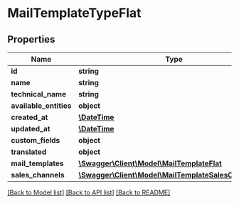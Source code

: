 # MailTemplateTypeFlat

## Properties
Name | Type | Description | Notes
------------ | ------------- | ------------- | -------------
**id** | **string** |  | [optional] 
**name** | **string** |  | 
**technical_name** | **string** |  | 
**available_entities** | **object** |  | [optional] 
**created_at** | [**\DateTime**](\DateTime.md) |  | 
**updated_at** | [**\DateTime**](\DateTime.md) |  | 
**custom_fields** | **object** |  | [optional] 
**translated** | **object** |  | [optional] 
**mail_templates** | [**\Swagger\Client\Model\MailTemplateFlat**](MailTemplateFlat.md) |  | [optional] 
**sales_channels** | [**\Swagger\Client\Model\MailTemplateSalesChannelFlat**](MailTemplateSalesChannelFlat.md) |  | [optional] 

[[Back to Model list]](../../README.md#documentation-for-models) [[Back to API list]](../../README.md#documentation-for-api-endpoints) [[Back to README]](../../README.md)

